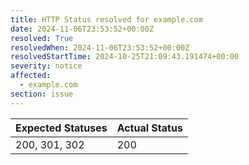 ```yaml
---
title: HTTP Status resolved for example.com
date: 2024-11-06T23:53:52+00:00Z
resolved: True
resolvedWhen: 2024-11-06T23:53:52+00:00Z
resolvedStartTime: 2024-10-25T21:09:43.191474+00:00
severity: notice
affected:
  - example.com
section: issue
---
```


| Expected Statuses | Actual Status  |
|-------------------|----------------|
| 200, 301, 302 | 200 |
